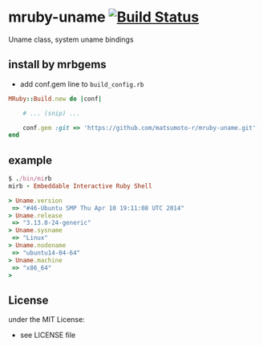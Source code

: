 # mruby-uname   [![Build Status](https://travis-ci.org/matsumoto-r/mruby-uname.svg?branch=master)](https://travis-ci.org/matsumoto-r/mruby-uname)
Uname class, system uname bindings
## install by mrbgems
- add conf.gem line to `build_config.rb`

```ruby
MRuby::Build.new do |conf|

    # ... (snip) ...

    conf.gem :git => 'https://github.com/matsumoto-r/mruby-uname.git'
end
```
## example
```ruby
$ ./bin/mirb
mirb - Embeddable Interactive Ruby Shell

> Uname.version
 => "#46-Ubuntu SMP Thu Apr 10 19:11:08 UTC 2014"
> Uname.release
 => "3.13.0-24-generic"
> Uname.sysname
 => "Linux"
> Uname.nodename
 => "ubuntu14-04-64"
> Uname.machine
 => "x86_64"
>
```

## License
under the MIT License:
- see LICENSE file
